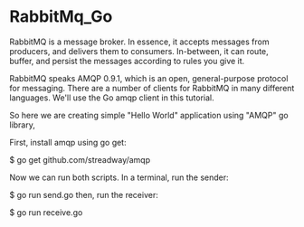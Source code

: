 # RabbitMq_Go
RabbitMQ is a message broker. In essence, it accepts messages from producers, and delivers them to consumers.
In-between, it can route, buffer, and persist the messages according to rules you give it.

RabbitMQ speaks AMQP 0.9.1, which is an open, general-purpose protocol for messaging. There are a number of clients for RabbitMQ in many different languages. We'll use the Go amqp client in this tutorial.

So here we are creating simple "Hello World" application using "AMQP" go library,

First, install amqp using go get:

$ go get github.com/streadway/amqp

Now we can run both scripts. In a terminal, run the sender:

$ go run send.go
then, run the receiver:

$ go run receive.go
